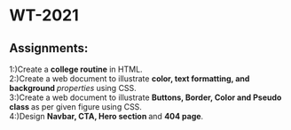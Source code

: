  # WT-2021
 ## Assignments:
  <div>
      1:)Create a <b> college routine</b> in HTML.<br>
      2:)Create a web document to illustrate <b>color, text formatting, and background </b><i>properties</i> using CSS.<br>
      3:)Create a web document to illustrate <b> Buttons, Border, Color and Pseudo class </b> as per given figure using CSS.
      <div>
      4:)Design <b> Navbar, CTA, Hero section </b> and <b>404 page</b>.